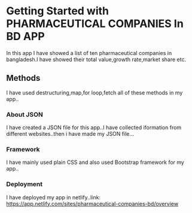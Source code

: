 # Getting Started with PHARMACEUTICAL COMPANIES In BD APP

In this app I have showed a list of ten pharmaceutical companies in bangladesh.I have showed their total value,growth rate,market share etc.


## Methods

I have used destructuring,map,for loop,fetch all of these methods in my app..

### About JSON

I have created a JSON file for this app..I have collected iformation from different websites..then i have made my JSON file...

### Framework

I have mainly used plain CSS and also used Bootstrap framework for my app..

### Deployment

I have deployed my app in netlify..link:  https://app.netlify.com/sites/pharmaceutical-companies-bd/overview


